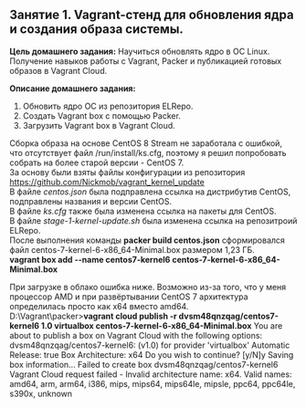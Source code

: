 ## Занятие 1. Vagrant-стенд для обновления ядра и создания образа системы. ##

**Цель домашнего задания:**
Научиться обновлять ядро в ОС Linux. Получение навыков работы с Vagrant, Packer и публикацией готовых образов в Vagrant Cloud.

**Описание домашнего задания:**
1. Обновить ядро ОС из репозитория ELRepo.
2. Создать Vagrant box c помощью Packer.
3. Загрузить Vagrant box в Vagrant Cloud.

Сборка образа на основе CentOS 8 Stream не заработала с ошибкой, что отсутствует файл /run/install/ks.cfg, поэтому я решил попробовать собрать на более старой версии - CentOS 7.\
За основу были взяты файлы конфигурации из репозитория https://github.com/Nickmob/vagrant_kernel_update  
В файле _centos.json_ была подправлена ссылка на дистрибутив CentOS, подправлены названия и версии CentOS.\
В файле _ks.cfg_ также была изменена ссылка на пакеты для CentOS.\
В файле _stage-1-kernel-update.sh_ была изменена ссылка на репозитроий ELRepo.\
После выполнения команды **packer build centos.json** сформировался файл centos-7-kernel-6-x86_64-Minimal.box размером 1,23 ГБ.\
**vagrant box add --name centos7-kernel6 centos-7-kernel-6-x86_64-Minimal.box**

При загрузке в облако ошибка ниже. Возможно из-за того, что у меня процессор AMD и при развёртывании CentOS 7 архитектура определилась просто как x64 вместо amd64.\
D:\Vagrant\packer>**vagrant cloud publish -r dvsm48qnzqag/centos7-kernel6 1.0 virtualbox centos-7-kernel-6-x86_64-Minimal.box**                         You are about to publish a box on Vagrant Cloud with the following options:                                                                          dvsm48qnzqag/centos7-kernel6:   (v1.0) for provider 'virtualbox'                                                                                     Automatic Release:     true                                                                                                                          Box Architecture:      x64                                                                                                                           Do you wish to continue? [y/N]y                                                                                                                      Saving box information...                                                                                                                            Failed to create box dvsm48qnzqag/centos7-kernel6                                                                                                    Vagrant Cloud request failed - Invalid architecture name: x64. Valid names: amd64, arm, arm64, i386, mips, mips64, mips64le, mipsle, ppc64, ppc64le, s390x, unknown
